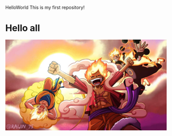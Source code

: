 HelloWorld
This is my first repository!
# Hello all
![headshot](WhatsApp%20Image%202022-03-28%20at%2010.14.17%20PM.jpeg)
